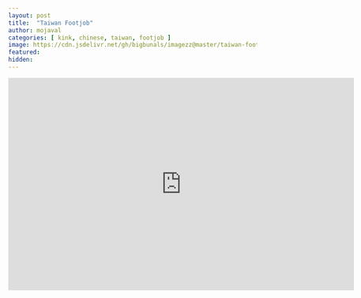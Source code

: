 ```yaml
---
layout: post
title:  "Taiwan Footjob"
author: mojaval
categories: [ kink, chinese, taiwan, footjob ]
image: https://cdn.jsdelivr.net/gh/bigbunals/imagezz@master/taiwan-footjob___1770047b69bfb8f97f3d18b7af5735b27f50d71d.mp4.jpg
featured: 
hidden: 
---
```


<iframe src="https://openload.co/embed/Od9_9MzDNNk/taiwan-footjob___1770047b69bfb8f97f3d18b7af5735b27f50d71d.mp4" scrolling="no" frameborder="0" width="700" height="430" allowfullscreen="true" webkitallowfullscreen="true" mozallowfullscreen="true"></iframe>